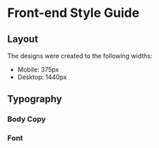 # Front-end Style Guide

## Layout

The designs were created to the following widths:

- Mobile: 375px
- Desktop: 1440px

## Typography

### Body Copy

### Font

